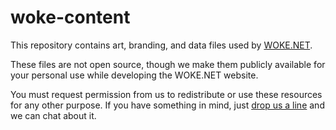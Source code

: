 # woke-content

This repository contains art, branding, and data files used by [WOKE.NET](https://woke.net).

These files are not open source, though we make them publicly available for your personal use while developing the WOKE.NET website.

You must request permission from us to redistribute or use these resources for any other purpose. If you have something in mind, just [drop us a line](https://woke.net/contact) and we can chat about it.
